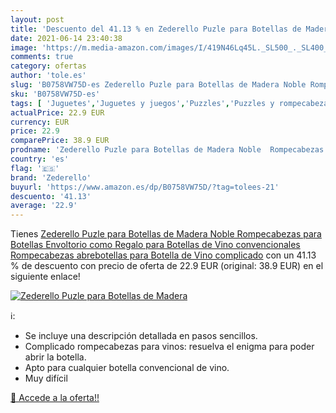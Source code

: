 ```yaml
---
layout: post
title: 'Descuento del 41.13 % en Zederello Puzle para Botellas de Madera '
date: 2021-06-14 23:40:38
image: 'https://m.media-amazon.com/images/I/419N46Lq45L._SL500_._SL400_.jpg'
comments: true
category: ofertas
author: 'tole.es'
slug: 'B0758VW75D-es Zederello Puzle para Botellas de Madera Noble Rompecabezas...'
sku: 'B0758VW75D-es'
tags: [ 'Juguetes','Juguetes y juegos','Puzzles','Puzzles y rompecabezas','rompecabezas','zederello', ]
actualPrice: 22.9 EUR
currency: EUR
price: 22.9
comparePrice: 38.9 EUR
prodname: 'Zederello Puzle para Botellas de Madera Noble  Rompecabezas para Botellas  Envoltorio como Regalo para Botellas de Vino convencionales  Rompecabezas abrebotellas  para Botella de Vino  complicado'
country: 'es'
flag: '🇪🇸'
brand: 'Zederello'
buyurl: 'https://www.amazon.es/dp/B0758VW75D/?tag=tolees-21'
descuento: '41.13'
average: '22.9'
---
```


Tienes [Zederello Puzle para Botellas de Madera Noble  Rompecabezas para Botellas  Envoltorio como Regalo para Botellas de Vino convencionales  Rompecabezas abrebotellas  para Botella de Vino  complicado](https://www.amazon.es/dp/B0758VW75D/?tag=tolees-21) con un 41.13 % de descuento con precio de oferta de 22.9 EUR (original: 38.9 EUR) en el siguiente enlace!

[![Zederello Puzle para Botellas de Madera ](https://m.media-amazon.com/images/I/419N46Lq45L._SL500_._SL400_.jpg)](https://www.amazon.es/dp/B0758VW75D/?tag=tolees-21)

ℹ️:

- Se incluye una descripción detallada en pasos sencillos.
- Complicado rompecabezas para vinos: resuelva el enigma para poder abrir la botella.
- Apto para cualquier botella convencional de vino.
- Muy difícil

[🛒 Accede a la oferta!!](https://www.amazon.es/dp/B0758VW75D/?tag=tolees-21)
